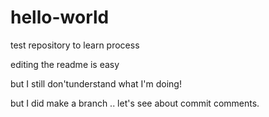 # hello-world
test repository to learn process

editing the readme is easy

but I still don'tunderstand what I'm doing!

but I did make a branch .. let's see about commit comments.
